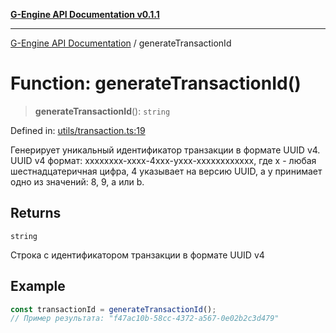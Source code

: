[**G-Engine API Documentation v0.1.1**](../README.md)

***

[G-Engine API Documentation](../globals.md) / generateTransactionId

# Function: generateTransactionId()

> **generateTransactionId**(): `string`

Defined in: [utils/transaction.ts:19](https://github.com/yakoshiq/g-engine-nodejs-lib/blob/6b4ec644f458bf28039e0209e5a91bd0ec704446/src/utils/transaction.ts#L19)

Генерирует уникальный идентификатор транзакции в формате UUID v4.
UUID v4 формат: xxxxxxxx-xxxx-4xxx-yxxx-xxxxxxxxxxxx, где x - любая шестнадцатеричная цифра,
4 указывает на версию UUID, а y принимает одно из значений: 8, 9, a или b.

## Returns

`string`

Строка с идентификатором транзакции в формате UUID v4

## Example

```typescript
const transactionId = generateTransactionId();
// Пример результата: "f47ac10b-58cc-4372-a567-0e02b2c3d479"
```

